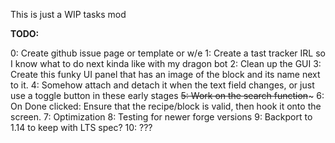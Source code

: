 This is just a WIP tasks mod

**TODO:**

0: Create github issue page or template or w/e
1: Create a tast tracker IRL so I know what to do next kinda like with my dragon bot
2: Clean up the GUI
3: Create this funky UI panel that has an image of the block and its name next to it.
4: Somehow attach and detach it when the text field changes, or just use a toggle button in these early stages
~~5: Work on the search function~~~
6: On Done clicked: Ensure that the recipe/block is valid, then hook it onto the screen.
7: Optimization
8: Testing for newer forge versions
9: Backport to 1.14 to keep with LTS spec?
10: ???
